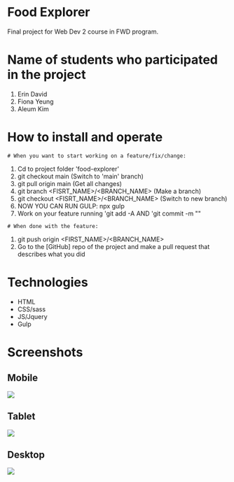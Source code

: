 # Food Explorer

Final project for Web Dev 2 course in FWD program.

# Name of students who participated in the project

  1.  Erin David
  2.  Fiona Yeung
  3.  Aleum Kim

# How to install and operate

    # When you want to start working on a feature/fix/change:

  1.  Cd to project folder 'food-explorer'
  2.  git checkout main (Switch to 'main' branch)
  3.  git pull origin main  (Get all changes)
  4.  git branch <FISRT_NAME>/<BRANCH_NAME> (Make a branch)
  5.  git checkout <FISRT_NAME>/<BRANCH_NAME> (Switch to new branch)
  6.  NOW YOU CAN RUN GULP: npx gulp
  6.  Work on your feature running 'git add -A AND 'git commit -m "<DESCRIPTION>"

    # When done with the feature:

  1.  git push origin <FIRST_NAME>/<BRANCH_NAME>
  2.  Go to the [GitHub] repo of the project and make a pull request that describes what you did 


# Technologies

  *  HTML
  *  CSS/sass
  *  JS/Jquery
  *  Gulp

# Screenshots

  ## Mobile

  <img src="./dev/assets/images/ss-mobile.png">

  ## Tablet

  <img src="./dev/assets/images/ss-mobile.png">

  ## Desktop

  <img src="./dev/assets/images/ss-mobile.png">

